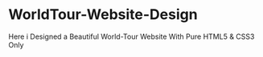 # WorldTour-Website-Design
Here i Designed a Beautiful World-Tour Website With Pure HTML5 &amp; CSS3 Only 
